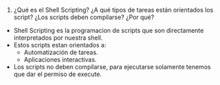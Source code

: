 1. ¿Qué es el Shell Scripting? ¿A qué tipos de tareas están orientados los script? ¿Los scripts deben compilarse? ¿Por qué?

- Shell Scripting es la programacion de scripts que son directamente interpretados por nuestra shell.
- Estos scripts estan orientados a:
  - Automatización de tareas.
  - Aplicaciones interactivas.
- Los scripts no deben compilarse, para ejecutarse solamente tenemos que dar el permiso de execute.
